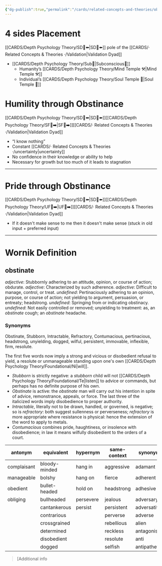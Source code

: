 ```yaml
---
{"dg-publish":true,"permalink":"/cards/related-concepts-and-theories/obstinance/","created":"2022-12-31T17:42:57.181+01:00","updated":"2023-05-04T08:46:34.479+02:00"}
---
```


# 4 sides Placement 
[[CARDS/Depth Psychology Theory/SD🤸⬅️\|SD🤸⬅️]] pole of the [[CARDS/· Related Concepts & Theories ·/Validation\|Validation Dyad]] 
- [[CARDS/Depth Psychology Theory/Sub🤸\|Subconscious🤸]] 
	- Humanity’s [[CARDS/Depth Psychology Theory/Mind Temple ⚒️\|Mind Temple ⚒️]]
	- Individual’s [[CARDS/Depth Psychology Theory/Soul Temple 👥\|Soul Temple 👥]]  

# Humility through Obstinance 
[[CARDS/Depth Psychology Theory/SD🤸⬅️\|SD🤸⬅️]][[CARDS/Depth Psychology Theory/SF🤸➡️\|SF🤸➡️]][[CARDS/· Related Concepts & Theories ·/Validation\|Validation Dyad]] 
- “I know nothing”
- Constant [[CARDS/· Related Concepts & Theories ·/uncertainty\|uncertainty]]
- No confidence in their knowledge or ability to help 
- Necessary for growth but too much of it leads to stagnation  
---
# Pride through Obstinance 
[[CARDS/Depth Psychology Theory/SD🤸⬅️\|SD🤸⬅️]][[CARDS/Depth Psychology Theory/UF👤➡️\|UF👤➡️]][[CARDS/· Related Concepts & Theories ·/Validation\|Validation Dyad]] 
- If it doesn't make sense to me then it doesn't make sense (stuck in old input + preferred input) 
---
# Wornik Definition 
## obstinate
*adjective*: Stubbornly adhering to an attitude, opinion, or course of action; obdurate.
*adjective*: Characterized by such adherence.
*adjective*: Difficult to manage, control, or treat.
*undefined*: Pertinaciously adhering to an opinion, purpose, or course of action; not yielding to argument, persuasion, or entreaty; headstrong.
*undefined*: Springing from or indicating obstinacy.
*undefined*: Not easily controlled or removed; unyielding to treatment: as, an <em>obstinate</em> cough; an <em>obstinate</em> headache.

### Synonyms 
Obstinate, Stubborn, Intractable, Refractory, Contumacious, pertinacious, headstrong, unyielding, dogged, wilful, persistent, immovable, inflexible, firm, resolute. 

The first five words now imply a strong and vicious or disobedient refusal to yield, a resolute or unmanageable standing upon one's own [[CARDS/Depth Psychology Theory/Foundational/Ni\|will]]. 
- <em>Stubborn</em> is strictly negative: a <em>stubborn</em> child will not [[CARDS/Depth Psychology Theory/Foundational/Te\|listen]] to advice or commands, but perhaps has no definite purpose of his own. 
- <em>Obstinate</em> is active: the <em>obstinate</em> man will carry out his intention in spite of advice, remonstrance, appeals, or force. The last three of the italicized words imply disobedience to proper authority. 
- <em>Intractable</em>, literally not to be drawn, handled, or governed, is negative; so is <em>refractory</em>: both suggest sullenness or perverseness; <em>refractory</em> is more appropriate where resistance is physical: hence the extension of the word to apply to metals. 
- <em>Contumacious</em> combines pride, haughtiness, or insolence with disobedience; in law it means wilfully disobedient to the orders of a court.

| antonym |equivalent |hypernym |same-context |synonym |
| --- | --- | --- | --- | --- |
| complaisant | bloody-minded | hang in | aggressive | adamant |
| manageable | bolshy | hang on | fierce | adherent |
| obedient | bullet-headed | hold on | headstrong | adhesive |
| obliging | bullheaded | persevere | jealous | adversary |
|  | cantankerous | persist | persistent | adversative |
|  | contrarious |  | perverse | adverse |
|  | crossgrained |  | rebellious | alien |
|  | determined |  | reckless | antagonistic |
|  | disobedient |  | resolute | anti |
|  | dogged |  | selfish | antipathetic |

> [Additional info